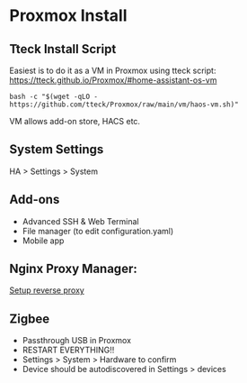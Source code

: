 # Proxmox Install
## Tteck Install Script
Easiest is to do it as a VM in Proxmox using tteck script:
https://tteck.github.io/Proxmox/#home-assistant-os-vm
```
bash -c "$(wget -qLO - https://github.com/tteck/Proxmox/raw/main/vm/haos-vm.sh)"
```

VM allows add-on store, HACS etc.

## System Settings
HA > Settings > System

## Add-ons
- Advanced SSH & Web Terminal
- File manager (to edit configuration.yaml)
- Mobile app

## Nginx Proxy Manager:
[Setup reverse proxy](reverse-proxy-npm.md)

## Zigbee
- Passthrough USB in Proxmox
- RESTART EVERYTHING!!
- Settings > System > Hardware to confirm
- Device should be autodiscovered in Settings > devices